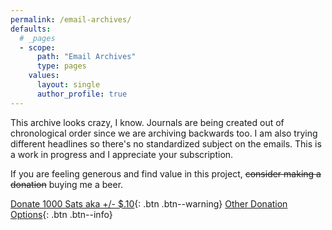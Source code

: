 ```yaml
---
permalink: /email-archives/
defaults:
  # _pages
  - scope:
      path: "Email Archives"
      type: pages
    values:
      layout: single
      author_profile: true
---
```


This archive looks crazy, I know. Journals are being created out of chronological order since we are archiving backwards too. I am also trying different headlines so there's no standardized subject on the emails. This is a work in progress and I appreciate your subscription. 

If you are feeling generous and find value in this project, <strike>consider making a donation</strike> buying me a beer.

[Donate 1000 Sats aka +/- $.10](https://paywall.link/to/dabbd){: .btn .btn--warning} [Other Donation Options](https://cryptowords.github.io/beer-fund/){: .btn .btn--info}

<br>

<style type="text/css">
<!--
.display_archive {font-family: "Roboto",arial,verdana; font-size: 16px;}
.campaign {line-height: 125%; margin: 5px;}
//-->
</style>
<script language="javascript" src="//pm.us20.list-manage.com/generate-js/?u=e9b06fca59a9b018a89bf5b28&fid=11995&show=10" type="text/javascript"></script>